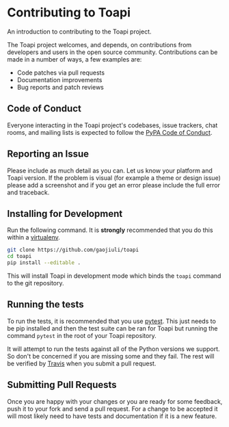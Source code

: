 # Contributing to Toapi

An introduction to contributing to the Toapi project.

The Toapi project welcomes, and depends, on contributions from developers and
users in the open source community. Contributions can be made in a number of
ways, a few examples are:

- Code patches via pull requests
- Documentation improvements
- Bug reports and patch reviews

## Code of Conduct

Everyone interacting in the Toapi project's codebases, issue trackers, chat
rooms, and mailing lists is expected to follow the [PyPA Code of Conduct].

## Reporting an Issue

Please include as much detail as you can. Let us know your platform and Toapi
version. If the problem is visual (for example a theme or design issue) please
add a screenshot and if you get an error please include the full error and
traceback.

## Installing for Development

Run the following command. It is **strongly** recommended that you do
this within a [virtualenv].

```bash
git clone https://github.com/gaojiuli/toapi
cd toapi
pip install --editable .
```

This will install Toapi in development mode which binds the `toapi` command
to the git repository.

## Running the tests

To run the tests, it is recommended that you use [pytest]. This just needs
to be pip installed and then the test suite can be ran for Toapi but running
the command `pytest` in the root of your Toapi repository.

It will attempt to run the tests against all of the Python versions we
support. So don't be concerned if you are missing some and they fail. The rest
will be verified by [Travis] when you submit a pull request.

## Submitting Pull Requests

Once you are happy with your changes or you are ready for some feedback, push
it to your fork and send a pull request. For a change to be accepted it will
most likely need to have tests and documentation if it is a new feature.

[virtualenv]: https://virtualenv.pypa.io/en/latest/userguide.html
[pytest]: https://docs.pytest.org/en/latest/
[travis]: https://travis-ci.org/repositories
[PyPA Code of Conduct]: https://www.pypa.io/en/latest/code-of-conduct/
